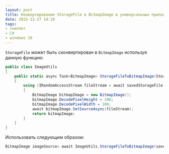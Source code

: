 ```yaml
---
layout: post
title: Конвертирование StorageFile в BitmapImage в универсальных приложениях Windows
date: 2015-12-27 14:10
tags:
- сниппет
- С#
- windows 10
---
```


`StorageFile` может быть сконвертирован в `BitmapImage` используя данную функцию:

```csharp
public class ImageUtils
{
	public static async Task<BitmapImage> StorageFileToBitmapImage(StorageFile savedStorageFile)
	{
		using (IRandomAccessStream fileStream = await savedStorageFile.OpenAsync(Windows.Storage.FileAccessMode.Read))
		{
			BitmapImage bitmapImage = new BitmapImage();
			bitmapImage.DecodePixelHeight = 100;
			bitmapImage.DecodePixelWidth = 100;
			await bitmapImage.SetSourceAsync(fileStream);
			return bitmapImage;
		}
	}
}
```

Использовать следующим образом:

```csharp
BitmapImage imageSource= await ImageUtils.StorageFileToBitmapImage(savedStorageFile);
```
